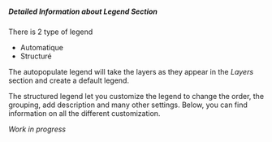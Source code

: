 ##### Detailed Information about _Legend_ Section

There is 2 type of legend
* Automatique
* Structuré

The autopopulate legend will take the layers as they appear in the _Layers_ section and create a default legend.

The structured legend let you customize the legend to change the order, the grouping, add description and many other settings. Below, you can find information on all the different customization.

_Work in progress_
